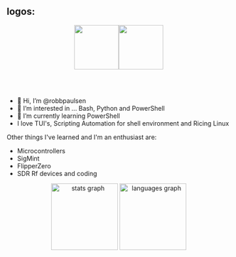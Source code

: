 ## logos:
<p align="center">
  <img src="https://i.giphy.com/media/LMt9638dO8dftAjtco/200.webp" width="100"><img src="https://i.giphy.com/media/KzJkzjggfGN5Py6nkT/200.webp" width="100">
</p>
<br>
<br>

- 👋 Hi, I’m @robbpaulsen
- 👀 I’m interested in ... Bash, Python and PowerShell
- 🌱 I’m currently learning PowerShell
- I love TUI's, Scripting Automation for shell environment and Ricing Linux

Other things I've learned and I'm an enthusiast are:
* Microcontrollers
* SigMint
* FlipperZero
* SDR Rf devices and coding

<div align="center">
  <img src="https://github-readme-stats.vercel.app/api?username=robbpaulsen&hide_title=false&hide_rank=false&show_icons=true&include_all_commits=true&count_private=true&disable_animations=false&theme=dracula&locale=en&hide_border=false&order=1" height="150" alt="stats graph"  />
  <img src="https://github-readme-stats.vercel.app/api/top-langs?username=robbpaulsen&locale=en&hide_title=false&layout=compact&card_width=320&langs_count=5&theme=dracula&hide_border=false&order=2" height="150" alt="languages graph"  />
</div>

###
